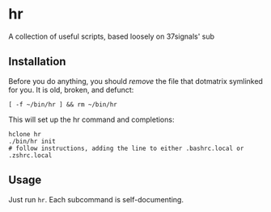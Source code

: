 # hr

A collection of useful scripts, based loosely on 37signals' sub

## Installation

Before you do anything, you should *remove* the file that dotmatrix symlinked
for you. It is old, broken, and defunct:

    [ -f ~/bin/hr ] && rm ~/bin/hr

This will set up the hr command and completions:

    hclone hr
    ./bin/hr init
    # follow instructions, adding the line to either .bashrc.local or .zshrc.local

## Usage

Just run `hr`. Each subcommand is self-documenting.
